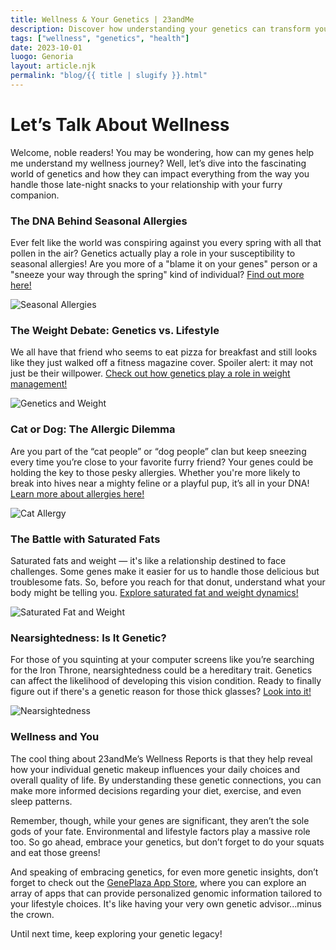 ```yaml
---
title: Wellness & Your Genetics | 23andMe
description: Discover how understanding your genetics can transform your wellness journey.
tags: ["wellness", "genetics", "health"]
date: 2023-10-01
luogo: Genoria
layout: article.njk
permalink: "blog/{{ title | slugify }}.html"
---
```


# Let’s Talk About Wellness

Welcome, noble readers! You may be wondering, how can my genes help me understand my wellness journey? Well, let’s dive into the fascinating world of genetics and how they can impact everything from the way you handle those late-night snacks to your relationship with your furry companion.

### The DNA Behind Seasonal Allergies

Ever felt like the world was conspiring against you every spring with all that pollen in the air? Genetics actually play a role in your susceptibility to seasonal allergies! Are you more of a "blame it on your genes" person or a "sneeze your way through the spring" kind of individual? [Find out more here!](https://www.23andme.com/topics/wellness/seasonal-allergies/)

![Seasonal Allergies](https://www.23andme.com/wp-content/uploads/sites/2/2022/09/Seasonal-allergies-2.png)

### The Weight Debate: Genetics vs. Lifestyle

We all have that friend who seems to eat pizza for breakfast and still looks like they just walked off a fitness magazine cover. Spoiler alert: it may not just be their willpower. [Check out how genetics play a role in weight management!](https://www.23andme.com/topics/wellness/genetics-and-weight/)

![Genetics and Weight](https://www.23andme.com/wp-content/uploads/sites/2/2021/07/Screen-Shot-2021-08-12-at-4.09.50-PM-1.png)

### Cat or Dog: The Allergic Dilemma

Are you part of the “cat people” or “dog people” clan but keep sneezing every time you’re close to your favorite furry friend? Your genes could be holding the key to those pesky allergies. Whether you're more likely to break into hives near a mighty feline or a playful pup, it’s all in your DNA! [Learn more about allergies here!](https://www.23andme.com/topics/wellness/cat-allergy/)

![Cat Allergy](https://www.23andme.com/wp-content/uploads/sites/2/2021/07/catallergy-story-2.d3cc3038f867-1-1.png)

### The Battle with Saturated Fats

Saturated fats and weight — it's like a relationship destined to face challenges. Some genes make it easier for us to handle those delicious but troublesome fats. So, before you reach for that donut, understand what your body might be telling you. [Explore saturated fat and weight dynamics!](https://www.23andme.com/topics/wellness/saturated-fat-and-weight/)

![Saturated Fat and Weight](https://www.23andme.com/wp-content/uploads/sites/2/2021/07/sat_fat_dietary_story_illustration.717040a0acb8-1-1.png)

### Nearsightedness: Is It Genetic?

For those of you squinting at your computer screens like you’re searching for the Iron Throne, nearsightedness could be a hereditary trait. Genetics can affect the likelihood of developing this vision condition. Ready to finally figure out if there's a genetic reason for those thick glasses? [Look into it!](https://www.23andme.com/topics/wellness/nearsightedness/)

![Nearsightedness](https://www.23andme.com/wp-content/uploads/sites/2/2022/03/nearsightedness.png)

### Wellness and You

The cool thing about 23andMe’s Wellness Reports is that they help reveal how your individual genetic makeup influences your daily choices and overall quality of life. By understanding these genetic connections, you can make more informed decisions regarding your diet, exercise, and even sleep patterns.

Remember, though, while your genes are significant, they aren’t the sole gods of your fate. Environmental and lifestyle factors play a massive role too. So go ahead, embrace your genetics, but don’t forget to do your squats and eat those greens!

And speaking of embracing genetics, for even more genetic insights, don’t forget to check out the [GenePlaza App Store](https://www.GenePlaza.com/app-store), where you can explore an array of apps that can provide personalized genomic information tailored to your lifestyle choices. It's like having your very own genetic advisor...minus the crown. 

Until next time, keep exploring your genetic legacy!